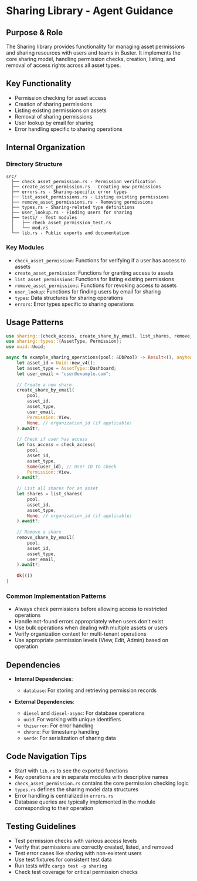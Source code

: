 # Sharing Library - Agent Guidance

## Purpose & Role

The Sharing library provides functionality for managing asset permissions and sharing resources with users and teams in Buster. It implements the core sharing model, handling permission checks, creation, listing, and removal of access rights across all asset types.

## Key Functionality

- Permission checking for asset access
- Creation of sharing permissions
- Listing existing permissions on assets
- Removal of sharing permissions
- User lookup by email for sharing
- Error handling specific to sharing operations

## Internal Organization

### Directory Structure

```
src/
  ├── check_asset_permission.rs - Permission verification
  ├── create_asset_permission.rs - Creating new permissions
  ├── errors.rs - Sharing-specific error types
  ├── list_asset_permissions.rs - Listing existing permissions
  ├── remove_asset_permissions.rs - Removing permissions
  ├── types.rs - Sharing-related type definitions
  ├── user_lookup.rs - Finding users for sharing
  ├── tests/ - Test modules
  │   ├── check_asset_permission_test.rs
  │   └── mod.rs
  └── lib.rs - Public exports and documentation
```

### Key Modules

- `check_asset_permission`: Functions for verifying if a user has access to assets
- `create_asset_permission`: Functions for granting access to assets
- `list_asset_permissions`: Functions for listing existing permissions
- `remove_asset_permissions`: Functions for revoking access to assets
- `user_lookup`: Functions for finding users by email for sharing
- `types`: Data structures for sharing operations
- `errors`: Error types specific to sharing operations

## Usage Patterns

```rust
use sharing::{check_access, create_share_by_email, list_shares, remove_share_by_email};
use sharing::types::{AssetType, Permission};
use uuid::Uuid;

async fn example_sharing_operations(pool: &DbPool) -> Result<(), anyhow::Error> {
    let asset_id = Uuid::new_v4();
    let asset_type = AssetType::Dashboard;
    let user_email = "user@example.com";
    
    // Create a new share
    create_share_by_email(
        pool,
        asset_id,
        asset_type,
        user_email,
        Permission::View,
        None, // organization_id (if applicable)
    ).await?;
    
    // Check if user has access
    let has_access = check_access(
        pool,
        asset_id,
        asset_type,
        Some(user_id), // User ID to check
        Permission::View,
    ).await?;
    
    // List all shares for an asset
    let shares = list_shares(
        pool,
        asset_id,
        asset_type,
        None, // organization_id (if applicable)
    ).await?;
    
    // Remove a share
    remove_share_by_email(
        pool,
        asset_id,
        asset_type,
        user_email,
    ).await?;
    
    Ok(())
}
```

### Common Implementation Patterns

- Always check permissions before allowing access to restricted operations
- Handle not-found errors appropriately when users don't exist
- Use bulk operations when dealing with multiple assets or users
- Verify organization context for multi-tenant operations
- Use appropriate permission levels (View, Edit, Admin) based on operation

## Dependencies

- **Internal Dependencies**:
  - `database`: For storing and retrieving permission records

- **External Dependencies**:
  - `diesel` and `diesel-async`: For database operations
  - `uuid`: For working with unique identifiers
  - `thiserror`: For error handling
  - `chrono`: For timestamp handling
  - `serde`: For serialization of sharing data

## Code Navigation Tips

- Start with `lib.rs` to see the exported functions
- Key operations are in separate modules with descriptive names
- `check_asset_permission.rs` contains the core permission checking logic
- `types.rs` defines the sharing model data structures
- Error handling is centralized in `errors.rs`
- Database queries are typically implemented in the module corresponding to their operation

## Testing Guidelines

- Test permission checks with various access levels
- Verify that permissions are correctly created, listed, and removed
- Test error cases like sharing with non-existent users
- Use test fixtures for consistent test data
- Run tests with: `cargo test -p sharing`
- Check test coverage for critical permission checks